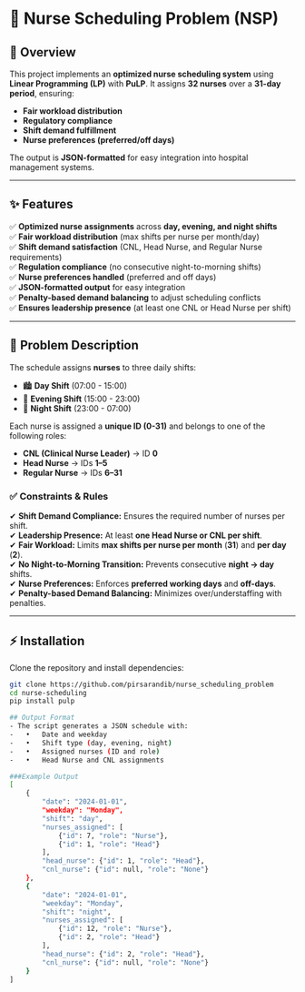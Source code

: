 # 🏥 Nurse Scheduling Problem (NSP)

## 📌 Overview  
This project implements an **optimized nurse scheduling system** using **Linear Programming (LP)** with **PuLP**. It assigns **32 nurses** over a **31-day period**, ensuring:  
- **Fair workload distribution**  
- **Regulatory compliance**  
- **Shift demand fulfillment**  
- **Nurse preferences (preferred/off days)**  

The output is **JSON-formatted** for easy integration into hospital management systems.

---

## ✨ Features  

✅ **Optimized nurse assignments** across **day, evening, and night shifts**  
✅ **Fair workload distribution** (max shifts per nurse per month/day)  
✅ **Shift demand satisfaction** (CNL, Head Nurse, and Regular Nurse requirements)  
✅ **Regulation compliance** (no consecutive night-to-morning shifts)  
✅ **Nurse preferences handled** (preferred and off days)  
✅ **JSON-formatted output** for easy integration  
✅ **Penalty-based demand balancing** to adjust scheduling conflicts  
✅ **Ensures leadership presence** (at least one CNL or Head Nurse per shift)  

---

## 📅 Problem Description  

The schedule assigns **nurses** to three daily shifts:  
- 🏙 **Day Shift** (07:00 - 15:00)  
- 🌆 **Evening Shift** (15:00 - 23:00)  
- 🌙 **Night Shift** (23:00 - 07:00)  

Each nurse is assigned a **unique ID (0-31)** and belongs to one of the following roles:  
- **CNL (Clinical Nurse Leader)** → ID **0**  
- **Head Nurse** → IDs **1–5**  
- **Regular Nurse** → IDs **6–31**  

### ✅ Constraints & Rules  
✔ **Shift Demand Compliance:** Ensures the required number of nurses per shift.  
✔ **Leadership Presence:** At least **one Head Nurse or CNL per shift**.  
✔ **Fair Workload:** Limits **max shifts per nurse per month** (**31**) and **per day** (**2**).  
✔ **No Night-to-Morning Transition:** Prevents consecutive **night → day** shifts.  
✔ **Nurse Preferences:** Enforces **preferred working days** and **off-days**.  
✔ **Penalty-based Demand Balancing:** Minimizes over/understaffing with penalties.  

---

## ⚡ Installation  

Clone the repository and install dependencies:  
```bash
git clone https://github.com/pirsarandib/nurse_scheduling_problem
cd nurse-scheduling
pip install pulp  

## Output Format
- The script generates a JSON schedule with:
-	•	Date and weekday
-	•	Shift type (day, evening, night)
-	•	Assigned nurses (ID and role)
-	•	Head Nurse and CNL assignments

###Example Output
[
    {
        "date": "2024-01-01",
        "weekday": "Monday",
        "shift": "day",
        "nurses_assigned": [
            {"id": 7, "role": "Nurse"},
            {"id": 1, "role": "Head"}
        ],
        "head_nurse": {"id": 1, "role": "Head"},
        "cnl_nurse": {"id": null, "role": "None"}
    },
    {
        "date": "2024-01-01",
        "weekday": "Monday",
        "shift": "night",
        "nurses_assigned": [
            {"id": 12, "role": "Nurse"},
            {"id": 2, "role": "Head"}
        ],
        "head_nurse": {"id": 2, "role": "Head"},
        "cnl_nurse": {"id": null, "role": "None"}
    }
]
